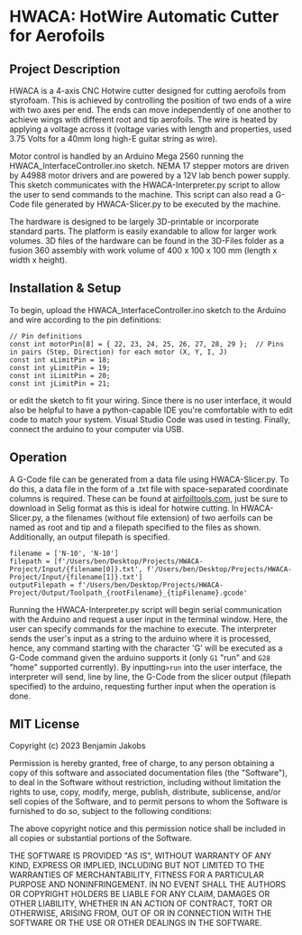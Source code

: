 # HWACA: HotWire Automatic Cutter for Aerofoils

## Project Description
HWACA is a 4-axis CNC Hotwire cutter designed for cutting aerofoils from styrofoam. This is achieved by controlling the position of two ends of a wire with two axes per end. The ends can move independently of one another to achieve wings with different root and tip aerofoils. The wire is heated by applying a voltage across it (voltage varies with length and properties, used 3.75 Volts for a 40mm long high-E guitar string as wire).

Motor control is handled by an Arduino Mega 2560 running the HWACA_InterfaceController.ino sketch. NEMA 17 stepper motors are driven by A4988 motor drivers and are powered by a 12V lab bench power supply. This sketch communicates with the HWACA-Interpreter.py script to allow the user to send commands to the machine. This script can also read a G-Code file generated by HWACA-Slicer.py to be executed by the machine.

The hardware is designed to be largely 3D-printable or incorporate standard parts. The platform is easily exandable to allow for larger work volumes. 3D files of the hardware can be found in the 3D-Files folder as a fusion 360 assembly with work volume of 400 x 100 x 100 mm (length x width x height).

## Installation & Setup
To begin, upload the HWACA_InterfaceController.ino sketch to the Arduino and wire according to the pin definitions:
```
// Pin definitions
const int motorPin[8] = { 22, 23, 24, 25, 26, 27, 28, 29 };  // Pins in pairs (Step, Direction) for each motor (X, Y, I, J)
const int xLimitPin = 18;
const int yLimitPin = 19;
const int iLimitPin = 20;
const int jLimitPin = 21;
```
or edit the sketch to fit your wiring. Since there is no user interface, it would also be helpful to have a python-capable IDE you're comfortable with to edit code to match your system. Visual Studio Code was used in testing. Finally, connect the arduino to your computer via USB.

## Operation
A G-Code file can be generated from a data file using HWACA-Slicer.py. To do this, a data file in the form of a .txt file with space-separated coordinate columns is required. These can be found at [airfoiltools.com](http://airfoiltools.com), just be sure to download in Selig format as this is ideal for hotwire cutting. In HWACA-Slicer.py, a the filenames (without file extension) of two aerfoils can be named as root and tip and a filepath specified to the files as shown. Additionally, an output filepath is specified.
```
filename = ['N-10', 'N-10']
filepath = [f'/Users/ben/Desktop/Projects/HWACA-Project/Input/{filename[0]}.txt', f'/Users/ben/Desktop/Projects/HWACA-Project/Input/{filename[1]}.txt']
outputFilepath = f'/Users/ben/Desktop/Projects/HWACA-Project/Output/Toolpath_{rootFilename}_{tipFilename}.gcode'
```
Running the HWACA-Interpreter.py script will begin serial communication with the Arduino and request a user input in the terminal window. Here, the user can specify commands for the machine to execute. The interpreter sends the user's input as a string to the arduino where it is processed, hence, any command starting with the character 'G' will be executed as a G-Code command given the arduino supports it (only `G1` "run" and `G28` "home" supported currently). By inputting`>run` into the user interface, the interpreter will send, line by line, the G-Code from the slicer output (filepath specified) to the arduino, requesting further input when the operation is done.

## MIT License
Copyright (c) 2023 Benjamin Jakobs

Permission is hereby granted, free of charge, to any person obtaining a copy
of this software and associated documentation files (the "Software"), to deal
in the Software without restriction, including without limitation the rights
to use, copy, modify, merge, publish, distribute, sublicense, and/or sell
copies of the Software, and to permit persons to whom the Software is
furnished to do so, subject to the following conditions:

The above copyright notice and this permission notice shall be included in all
copies or substantial portions of the Software.

THE SOFTWARE IS PROVIDED "AS IS", WITHOUT WARRANTY OF ANY KIND, EXPRESS OR
IMPLIED, INCLUDING BUT NOT LIMITED TO THE WARRANTIES OF MERCHANTABILITY,
FITNESS FOR A PARTICULAR PURPOSE AND NONINFRINGEMENT. IN NO EVENT SHALL THE
AUTHORS OR COPYRIGHT HOLDERS BE LIABLE FOR ANY CLAIM, DAMAGES OR OTHER
LIABILITY, WHETHER IN AN ACTION OF CONTRACT, TORT OR OTHERWISE, ARISING FROM,
OUT OF OR IN CONNECTION WITH THE SOFTWARE OR THE USE OR OTHER DEALINGS IN THE
SOFTWARE.